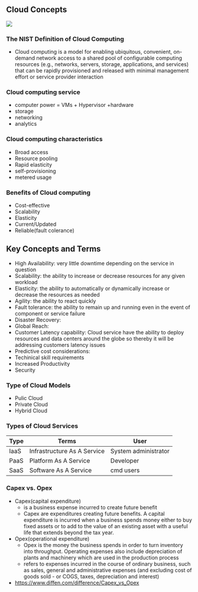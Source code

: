 ## Cloud Concepts

![](https://github.com/honggzb/Study-General/tree/master/AWS/images/01.png)

### The NIST Definition of Cloud Computing

- Cloud computing is a model for enabling ubiquitous, convenient, on-demand network access to a shared pool of configurable computing resources (e.g., networks, servers, storage, applications, and services) that can be rapidly provisioned and released with minimal management effort or service provider interaction

### Cloud computing service

- computer power = VMs + Hypervisor +hardware
- storage
- networking
- analytics

### Cloud computing characteristics

- Broad access
- Resource pooling
- Rapid elasticity
- self-provisioning
- metered usage

### Benefits of Cloud computing

- Cost-effective
- Scalability
- Elasticity
- Current/Updated
- Reliable(fault colerance)

## Key Concepts and Terms

- High Availability: very little downtime depending on the service in question
- Scalability:  the ability to increase or decrease resources for any given workload
- Elasticity:   the ability to automatically or dynamically increase or decrease the resources as needed
- Agility:  the ability to react quickly
- Fault tolerance: the ability to remain up and running even in the event of component or service failure
- Disaster Recovery:
- Global Reach:
- Customer Latency capability: Cloud service have the ability to deploy resources and data centers around the globe so thereby it will be addressing customers latency issues
- Predictive cost considerations:
- Techinical skill requirements
- Increased Productivity
- Security

### Type of Cloud Models

- Pulic Cloud
- Private Cloud
- Hybrid Cloud

### Types of Cloud Services

 Type|Terms | User
 ---|---|---
IaaS | Infrastructure As A Service |System administrator
PaaS | Platform As A Service  | Developer
SaaS | Software As A Service | cmd users

### Capex vs. Opex

- Capex(capital expenditure)
  - is a business expense incurred to create future benefit
  - Capex are expenditures creating future benefits. A capital expenditure is incurred when a business spends money either to buy fixed assets or to add to the value of an existing asset with a useful life that extends beyond the tax year.
- Opex(operational expenditure)
  - Opex is the money the business spends in order to turn inventory into throughput. Operating expenses also include depreciation of plants and machinery which are used in the production process
  - refers to expenses incurred in the course of ordinary business, such as sales, general and administrative expenses (and excluding cost of goods sold - or COGS, taxes, depreciation and interest)
- https://www.diffen.com/difference/Capex_vs_Opex


